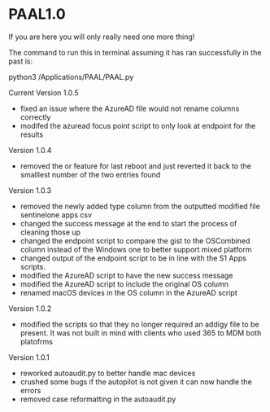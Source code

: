# PAAL1.0

If you are here you will only really need one more thing!

The command to run this in terminal assuming it has ran successfully in the past is:

python3 /Applications/PAAL/PAAL.py


Current Version 1.0.5
- fixed an issue where the AzureAD file would not rename columns correctly
- modifed the azuread focus point script to only look at endpoint for the results

Version 1.0.4
- removed the or feature for last reboot and just reverted it back to the smalllest number of the two entries found

Version 1.0.3
- removed the newly added type column from the outputted modified file sentinelone apps csv
- changed the success message at the end to start the process of cleaning those up
- changed the endpoint script to compare the gist to the OSCombined column instead of the Windows one to better support mixed platform
- changed output of the endpoint script to be in line with the S1 Apps scripts.
- modified the AzureAD script to have the new success message
- modified the AzureAD script to include the original OS column
- renamed macOS devices in the OS column in the AzureAD script

Version 1.0.2
- modified the scripts so that they no longer required an addigy file to be present. It was not built in mind with clients who used 365 to MDM both platofrms

Version 1.0.1
- reworked autoaudit.py to better handle mac devices
- crushed some bugs if the autopilot is not given it can now handle the errors
- removed case reformatting in the autoaudit.py
